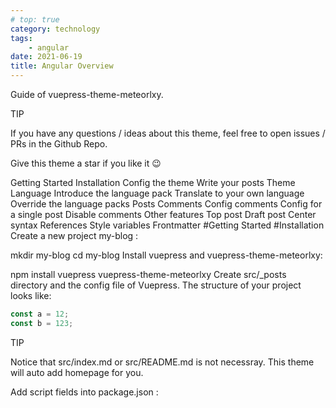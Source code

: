 ```yaml
---
# top: true
category: technology
tags:
    - angular
date: 2021-06-19
title: Angular Overview
---
```

Guide of vuepress-theme-meteorlxy.

  

TIP

If you have any questions / ideas about this theme, feel free to open issues / PRs in the Github Repo.

Give this theme a star if you like it 😉

Getting Started
Installation
Config the theme
Write your posts
Theme Language
Introduce the language pack
Translate to your own language
Override the language packs
Posts Comments
Config comments
Config for a single post
Disable comments
Other features
Top post
Draft post
Center syntax
References
Style variables
Frontmatter
#Getting Started
#Installation
Create a new project my-blog :

mkdir my-blog
cd my-blog
Install vuepress and vuepress-theme-meteorlxy:

npm install vuepress vuepress-theme-meteorlxy
Create src/_posts directory and the config file of Vuepress. The structure of your project looks like:
```js
const a = 12;
const b = 123;

```
TIP

Notice that src/index.md or src/README.md is not necessray. This theme will auto add homepage for you.

Add script fields into package.json :